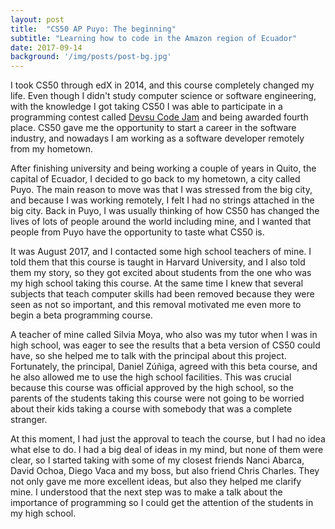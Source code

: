 ```yaml
---
layout: post
title:  "CS50 AP Puyo: The beginning"
subtitle: "Learning how to code in the Amazon region of Ecuador"
date: 2017-09-14
background: '/img/posts/post-bg.jpg'
---
```


I took CS50 through edX in 2014, and this course completely changed my life.
Even though I didn't study computer science or software engineering, with
the knowledge I got taking CS50 I was able to participate in a programming
contest called <a href="https://www.devsucodejam.com/" target="_blank">Devsu Code Jam</a>
and being awarded fourth place. CS50 gave me the opportunity to start a career
in the software industry, and nowadays I am working as a software developer
remotely from my hometown.

After finishing university and being working a couple of years
in Quito, the capital of Ecuador, I decided to go back to my hometown, a city called Puyo.
The main reason to move was that I was stressed from the big city, and
because I was working remotely, I felt I had no strings attached in the big city.
Back in Puyo, I was usually thinking of how CS50 has changed the lives of lots
of people around the world including mine, and I wanted that people from Puyo have
the opportunity to taste what CS50 is.

It was August 2017, and I contacted some high school teachers of mine. I told them that
this course is taught in Harvard University, and I also told them my story, so
they got excited about students from the one who was my high school
taking this course. At the same time I knew that several subjects that teach
computer skills had been removed because they were seen as not so important,
and this removal motivated me even more to begin a beta programming course.

A teacher of mine called Silvia Moya, who also was my tutor when I was in high school, was eager to see
the results that a beta version of CS50 could have, so she helped me to talk with the principal about
this project. Fortunately, the principal, Daniel Zúñiga, agreed with this beta course, and he also
allowed me to use the high school facilities. This was crucial because this course was official
approved by the high school, so the parents of the students taking this course were not going to be worried
about their kids taking a course with somebody that was a complete stranger.

At this moment, I had just the approval to teach the course, but I had no idea what else to do.
I had a big deal of ideas in my mind, but none of them were clear, so I started taking with some
of my closest friends Nanci Abarca, David Ochoa, Diego Vaca and my boss, but also friend Chris Charles.
They not only gave me more excellent ideas, but also they helped me clarify mine. I understood that
the next step was to make a talk about the importance of programming so I could get the attention
of the students in my high school.
